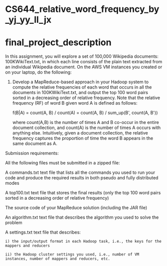 # CS644_relative_word_frequency_by_yj_yy_ll_jx
# final_project_description
In this assignment, you will explore a set of 100,000 Wikipedia documents: 100KWikiText.txt, in which each line consists of the plain text extracted from an individual Wikipedia
document. On the AWS VM instances you created or on your laptop, do the following:
1.	Develop a MapReduce-based approach in your Hadoop system to compute the relative frequencies of each word that occurs in all the documents in 100KWikiText.txt, and output the
top 100 word pairs sorted in a decreasing order of relative frequency. Note that the relative frequency (RF) of word B given word A is defined as follows: 

    f(B|A) = count(A, B) / count(A) = count(A, B) / sum_up(B', count(A, B'))

    where count(A,B) is the number of times A and B co-occur in the entire document collection, and count(A) is the number of times A occurs with anything else. Intuitively, 
    given a document collection, the relative frequency captures the proportion of time the word B appears in the same document as A.

Submission requirements:

All the following files must be submitted in a zipped file:

  A commands.txt text file that lists all the commands you used to run your code and produce the required results in both pseudo and fully distributed modes
  
  A top100.txt text file that stores the final results (only the top 100 word pairs sorted in a decreasing order of relative frequency)
  
  The source code of your MapReduce solution (including the JAR file)
  
  An algorithm.txt text file that describes the algorithm you used to solve the problem
  
  A settings.txt text file that describes:
  
    i) the input/output format in each Hadoop task, i.e., the keys for the mappers and reducers
    
    ii) the Hadoop cluster settings you used, i.e., number of VM instances, number of mappers and reducers, etc.

